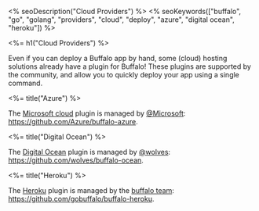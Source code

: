 <% seoDescription("Cloud Providers") %>
<% seoKeywords(["buffalo", "go", "golang", "providers", "cloud", "deploy", "azure", "digital ocean", "heroku"]) %>

<%= h1("Cloud Providers") %>

Even if you can deploy a Buffalo app by hand, some (cloud) hosting solutions already have a plugin for Buffalo! These plugins are supported by the community, and allow you to quickly deploy your app using a single command.

<%= title("Azure") %>

The [Microsoft cloud](https://azure.microsoft.com/en-us/) plugin is managed by [@Microsoft](https://open.microsoft.com/): https://github.com/Azure/buffalo-azure.

<%= title("Digital Ocean") %>

The [Digital Ocean](https://www.digitalocean.com/) plugin is managed by [@wolves](https://github.com/wolves): https://github.com/wolves/buffalo-ocean.

<%= title("Heroku") %>

The [Heroku](https://www.heroku.com/) plugin is managed by the [buffalo team](https://github.com/gobuffalo): https://github.com/gobuffalo/buffalo-heroku.
